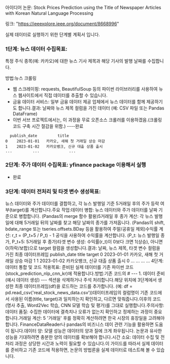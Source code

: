 아이디어 논문: Stock Prices Prediction using the Title of Newspaper Articles with Korean Natural Language Processing
 
링크: "https://ieeexplore.ieee.org/document/8668996"

실제 데이터로 실행하기 위한 단계별 계획서 입니다.


### 1단계: 뉴스 데이터 수집목표: 

특정 주식 종목(예: 카카오)에 대한 뉴스 기사 제목과 해당 기사의 발행 날짜를 수집합니다.

방법:뉴스 크롤링
* 웹 스크레이핑: requests, BeautifulSoup 등의 파이썬 라이브러리를 사용하여 뉴스 웹사이트에서 직접 데이터를 추출할 수 있습니다. 
* 금융 데이터 서비스: 일부 금융 데이터 제공 업체에서 뉴스 데이터를 함께 제공하기도 합니다.결과: 날짜와 뉴스 제목 컬럼을 가진 데이터 (예: CSV 파일 또는 Pandas DataFrame)
* 이번 서브 프로젝트에서는, 이 과정을 무료 오픈소스 크롤러를 이용하겠음.(크롤링 코드 구축 시간 절감을 위함.) ----완료


```
  publish_date         title
0    2023-01-01   카카오, 새해 첫 거래일 상승 마감
1    2023-01-02   카카오뱅크, 신규 대출 상품 출시
...         ...             ...
```

### 2단계: 주가 데이터 수집목표: yfinance package 이용해서 실행
* 완료

### 3단계: 데이터 전처리 및 타겟 변수 생성목표: 

뉴스 데이터와 주가 데이터를 결합하고, 각 뉴스 발행일 기준 5거래일 후의 주가 등락 여부(target)를 계산합니다.주요 작업:데이터 병합: 뉴스 데이터와 주가 데이터를 날짜 기준으로 병합합니다. (Pandas의 merge 함수 활용)5거래일 후 종가 계산: 각 뉴스 발행일에 대해 5거래일 뒤의 날짜를 찾고 해당 날짜의 종가를 가져옵니다. (Pandas의 shift, bdate_range 또는 tseries.offsets.BDay 등을 활용하여 주말/공휴일 제외)수익률 계산: r_t = (P_t+5 / P_t) - 1 공식을 사용하여 수익률을 계산합니다. (P_t: 뉴스 발행일 종가, P_t+5: 5거래일 후 종가)타겟 변수 생성: 수익률(r_t)이 0보다 크면 1(상승), 아니면 0(하락/보합)으로 target 컬럼을 생성합니다.결과: 날짜, 뉴스 제목, 타겟 변수 컬럼을 가진 최종 데이터프레임   publish_date         title  target
0    2023-01-01   카카오, 새해 첫 거래일 상승 마감       1
1    2023-01-02   카카오뱅크, 신규 대출 상품 출시       0
...         ...             ...     ...
4단계: 데이터 통합 및 코드 적용목표: 준비된 실제 데이터를 기존 파이썬 코드(stock_prediction_nlp_cnn_kr)에 적용합니다.방법:기존 코드의 # --- 1. 데이터 준비 (예시 데이터 생성) --- 섹션을 삭제하거나 주석 처리합니다.해당 위치에 3단계에서 생성한 최종 데이터프레임(df)을 로드하는 코드를 추가합니다. (예: df = pd.read_csv('real_stock_news_data.csv'))데이터프레임의 컬럼명이 기존 코드에서 사용된 이름(title, target)과 일치하는지 확인하고, 다르면 맞춰줍니다.이후의 코드(명사 추출, Word2Vec 학습, CNN 모델 학습 및 평가)를 그대로 실행합니다.주의사항:데이터 품질: 수집한 데이터에 결측치나 오류가 없는지 확인하고 정제하는 과정이 중요합니다.거래일 계산: 5 '거래일' 후를 정확히 계산하려면 한국 시장의 휴장일을 고려해야 합니다. FinanceDataReader나 pandas의 비즈니스 데이 관련 기능을 활용하면 도움이 됩니다.데이터 양: 모델 성능은 데이터의 양과 질에 크게 좌우됩니다. 논문과 유사한 성능을 기대하려면 충분한 양의 데이터를 확보해야 합니다.시간 소요: 데이터 수집 및 전처리 과정은 상당한 시간과 노력이 필요할 수 있습니다.이 가이드를 따라서 실제 데이터를 준비하고 기존 코드에 적용하면, 논문의 방법론을 실제 데이터로 테스트해 볼 수 있습니다.
